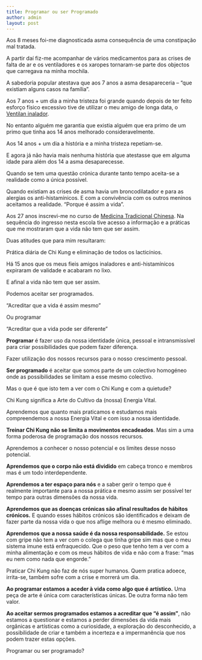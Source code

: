 ```yaml
---
title: Programar ou ser Programado
author: admin
layout: post
---
```

Aos 8 meses foi-me diagnosticada asma consequência de uma constipação mal tratada.

A partir daí fiz-me acompanhar de vários medicamentos para as crises de falta de ar e os ventiladores e os xaropes tornaram-se parte dos objectos que carregava na minha mochila.

A sabedoria popular atestava que aos 7 anos a asma desapareceria &#8211; &#8220;que existiam alguns casos na família&#8221;.

Aos 7 anos + um dia a minha tristeza foi grande quando depois de ter feito esforço físico excessivo tive de utilizar o meu amigo de longa data, o <a href="http://img.pequesymas.com/2009/05/ventolin-inhalador.jpg" target="_blank">Ventilan inalador</a>.

No entanto alguém me garantia que existia alguém que era primo de um primo que tinha aos 14 anos melhorado consideravelmente.

Aos 14 anos + um dia a história e a minha tristeza repetiam-se.

E agora já não havia mais nenhuma história que atestasse que em alguma idade para além dos 14 a asma desaparecesse.

Quando se tem uma questão crónica durante tanto tempo aceita-se a realidade como a única possível.

Quando existiam as crises de asma havia um broncodilatador e para as alergias os anti-histamínicos. E com a convivência com os outros meninos aceitamos a realidade. &#8220;Porque é assim a vida&#8221;.

Aos 27 anos inscrevi-me no curso de <a href="http://esmtc.pt" target="_blank">Medicina Tradicional Chinesa</a>. Na sequência do ingresso nesta escola tive acesso a informação e a práticas que me mostraram que a vida não tem que ser assim.

Duas atitudes que para mim resultaram:

Prática diária de Chi Kung e eliminação de todos os lacticínios.

Há 15 anos que os meus fieis amigos inaladores e anti-histamínicos expiraram de validade e acabaram no lixo.

E afinal a vida não tem que ser assim.

Podemos aceitar ser programados.

&#8220;Acreditar que a vida é assim mesmo&#8221;

Ou programar

&#8220;Acreditar que a vida pode ser diferente&#8221;

**Programar** é fazer uso da nossa identidade única, pessoal e intransmissível para criar possibilidades que podem fazer diferença.

Fazer utilização dos nossos recursos para o nosso crescimento pessoal.

**Ser programado** é aceitar que somos parte de um colectivo homogéneo onde as possibilidades se limitam a esse mesmo colectivo.

Mas o que é que isto tem a ver com o Chi Kung e com a quietude?

Chi Kung significa a Arte do Cultivo da (nossa) Energia Vital.

Aprendemos que quanto mais praticamos e estudamos mais compreendemos a nossa Energia Vital e com isso a nossa identidade.

**Treinar Chi Kung não se limita a movimentos encadeados**. Mas sim a uma forma poderosa de programação dos nossos recursos.

Aprendemos a conhecer o nosso potencial e os limites desse nosso potencial.

**Aprendemos que o corpo não está dividido** em cabeça tronco e membros mas é um todo interdependente.

**Aprendemos a ter espaço para nós** e a saber gerir o tempo que é realmente importante para a nossa prática e mesmo assim ser possível ter tempo para outras dimensões da nossa vida.

**Aprendemos que as doenças crónicas são afinal resultados de hábitos crónicos.** E quando esses hábitos crónicos são identificados e deixam de fazer parte da nossa vida o que nos aflige melhora ou é mesmo eliminado.

**Aprendemos que a nossa saúde é da nossa responsabilidade.** Se estou com gripe não tem a ver com o colega que tinha gripe sim mas que o meu sistema imune está enfraquecido. Que o peso que tenho tem a ver com a minha alimentação e com os meus hábitos de vida e não com a frase: &#8220;mas eu nem como nada que engorde.&#8221;

Praticar Chi Kung não faz de nós super humanos. Quem pratica adoece, irrita-se, também sofre com a crise e morrerá um dia.

**Ao programar estamos a aceder à vida como algo que é artístico.** Uma peça de arte é única com características únicas. De outra forma não tem valor.

**Ao aceitar sermos programados estamos a acreditar que &#8220;é assim&#8221;**, não estamos a questionar e estamos a perder dimensões da vida mais orgânicas e artísticas como a curiosidade, a exploração do desconhecido, a possibilidade de criar e também a incerteza e a impermanência que nos podem trazer estas opções.

Programar ou ser programado?


